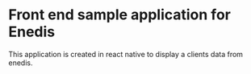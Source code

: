 # Front end sample application for Enedis

This application is created in react native to display a clients data from enedis.
